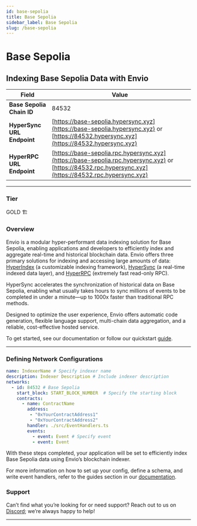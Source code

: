 ```yaml
---
id: base-sepolia
title: Base Sepolia
sidebar_label: Base Sepolia
slug: /base-sepolia
---
```


# Base Sepolia

## Indexing Base Sepolia Data with Envio

| **Field**                     | **Value**                                                                                          |
|-------------------------------|----------------------------------------------------------------------------------------------------|
| **Base Sepolia Chain ID**     | 84532                                                                                            |
| **HyperSync URL Endpoint**    | [https://base-sepolia.hypersync.xyz](https://base-sepolia.hypersync.xyz) or [https://84532.hypersync.xyz](https://84532.hypersync.xyz) |
| **HyperRPC URL Endpoint**     | [https://base-sepolia.rpc.hypersync.xyz](https://base-sepolia.rpc.hypersync.xyz) or [https://84532.rpc.hypersync.xyz](https://84532.rpc.hypersync.xyz) |

---

### Tier

GOLD 🏗️

### Overview

Envio is a modular hyper-performant data indexing solution for Base Sepolia, enabling applications and developers to efficiently index and aggregate real-time and historical blockchain data. Envio offers three primary solutions for indexing and accessing large amounts of data: [HyperIndex](/docs/HyperIndex/overview) (a customizable indexing framework), [HyperSync](/docs/HyperSync/overview) (a real-time indexed data layer), and [HyperRPC](/docs/HyperSync/overview-hyperrpc) (extremely fast read-only RPC).

HyperSync accelerates the synchronization of historical data on Base Sepolia, enabling what usually takes hours to sync millions of events to be completed in under a minute—up to 1000x faster than traditional RPC methods.

Designed to optimize the user experience, Envio offers automatic code generation, flexible language support, multi-chain data aggregation, and a reliable, cost-effective hosted service.

To get started, see our documentation or follow our quickstart [guide](/docs/HyperIndex/contract-import).

---

### Defining Network Configurations

```yaml
name: IndexerName # Specify indexer name
description: Indexer Description # Include indexer description
networks:
  - id: 84532 # Base Sepolia  
    start_block: START_BLOCK_NUMBER  # Specify the starting block
    contracts:
      - name: ContractName
        address:
         - "0xYourContractAddress1"
         - "0xYourContractAddress2"
        handler: ./src/EventHandlers.ts
        events:
          - event: Event # Specify event
          - event: Event
```

With these steps completed, your application will be set to efficiently index Base Sepolia data using Envio’s blockchain indexer.

For more information on how to set up your config, define a schema, and write event handlers, refer to the guides section in our [documentation](/docs/HyperIndex/configuration-file).

### Support

Can’t find what you’re looking for or need support? Reach out to us on [Discord](https://discord.com/invite/Q9qt8gZ2fX); we’re always happy to help!

---
